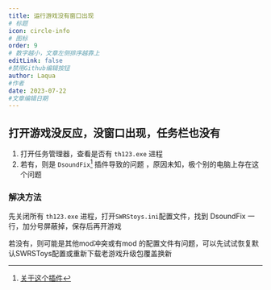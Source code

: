 ```yaml
---
title: 运行游戏没有窗口出现
# 标题
icon: circle-info
# 图标
order: 9
# 数字越小，文章左侧排序越靠上
editLink: false
#禁用Github编辑按钮
author: Laqua
#作者
date: 2023-07-22
#文章编辑日期
---
```


## **打开游戏没反应，没窗口出现，任务栏也没有**

1. 打开任务管理器，查看是否有 ```th123.exe``` 进程
2. 若有，则是 ```DsoundFix```[^first] 插件导致的问题 ，原因未知，极个别的电脑上存在这个问题

### **解决方法**

先关闭所有 ```th123.exe``` 进程，打开```SWRStoys.ini```配置文件，找到 DsoundFix 一行，加分号屏蔽掉，保存后再开游戏

若没有，则可能是其他mod冲突或有mod 的配置文件有问题，可以先试试恢复默认SWRSToys配置或重新下载老游戏升级包覆盖换新

[^first]: [关于这个插件](DSound.md)
